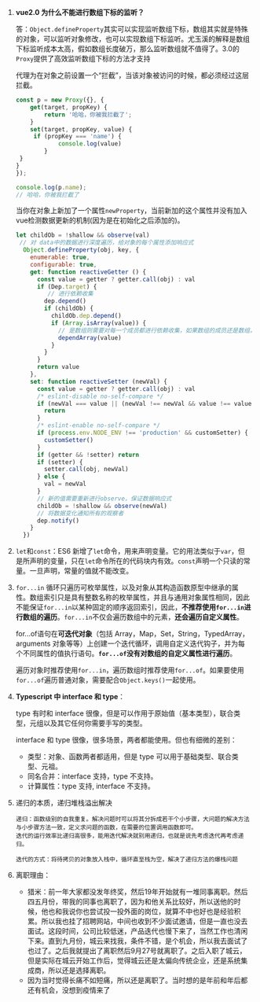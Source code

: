 1. **vue2.0 为什么不能进行数组下标的监听？**

   答：`Object.defineProperty`其实可以实现监听数组下标，数组其实就是特殊的对象，可以监听对象修改，也可以实现数组下标监听。尤玉溪的解释是数组下标监听成本太高，假如数组长度破万，那么监听数组就不值得了。3.0的`Proxy`提供了高效监听数组下标的方法才支持

   代理为在对象之前设置一个“拦截”，当该对象被访问的时候，都必须经过这层拦截。

   ```javascript
   const p = new Proxy({}, {
       get(target, propKey) {
           return '哈哈，你被我拦截了';
       }
       set(target, propKey, value) {
       	if (propKey === 'name') {
               console.log(value)
           }
   	}
   }
   });
   
   console.log(p.name);
   // 哈哈，你被我拦截了
   ```

   当你在对象上新加了一个属性`newProperty`，当前新加的这个属性并没有加入vue检测数据更新的机制(因为是在初始化之后添加的)。

   ```javascript
   let childOb = !shallow && observe(val)
    // 对 data中的数据进行深度遍历，给对象的每个属性添加响应式
     Object.defineProperty(obj, key, {
       enumerable: true,
       configurable: true,
       get: function reactiveGetter () {
         const value = getter ? getter.call(obj) : val
         if (Dep.target) {
            // 进行依赖收集
           dep.depend()
           if (childOb) {
             childOb.dep.depend()
             if (Array.isArray(value)) {
               // 是数组则需要对每一个成员都进行依赖收集，如果数组的成员还是数组，则递归。
               dependArray(value)
             }
           }
         }
         return value
       },
       set: function reactiveSetter (newVal) {
         const value = getter ? getter.call(obj) : val
         /* eslint-disable no-self-compare */
         if (newVal === value || (newVal !== newVal && value !== value)) {
           return
         }
         /* eslint-enable no-self-compare */
         if (process.env.NODE_ENV !== 'production' && customSetter) {
           customSetter()
         }
         if (getter && !setter) return
         if (setter) {
           setter.call(obj, newVal)
         } else {
           val = newVal
         }
         // 新的值需要重新进行observe，保证数据响应式
         childOb = !shallow && observe(newVal)
         // 将数据变化通知所有的观察者
         dep.notify()
       }
     })
   
   ```

   

2. `let`和`const`：ES6 新增了`let`命令，用来声明变量。它的用法类似于`var`，但是所声明的变量，只在`let`命令所在的代码块内有效。`const`声明一个只读的常量。一旦声明，常量的值就不能改变。

3. `for...in` 循环只遍历可枚举属性，以及对象从其构造函数原型中继承的属性。数组索引只是具有整数名称的枚举属性，并且与通用对象属性相同，因此不能保证`for...in`以某种固定的顺序返回索引，因此，**不推荐使用`for...in`进行数组的遍历**。`for...in`不仅会遍历数组中的元素，**还会遍历自定义属性**。

   for...of语句在**可迭代对象**（包括 Array，Map，Set，String，TypedArray，arguments 对象等等）上创建一个迭代循环，调用自定义迭代钩子，并为每个不同属性的值执行语句。**`for...of`没有对数组的自定义属性进行遍历**。

   遍历对象时推荐使用`for...in`，遍历数组时推荐使用`for...of`。如果要使用`for...of`遍历普通对象，需要配合`Object.keys()`一起使用。

4. **Typescript 中 interface 和 type**：

   type 有时和 interface 很像，但是可以作用于原始值（基本类型），联合类型，元组以及其它任何你需要手写的类型。

   interface 和 type 很像，很多场景，两者都能使用。但也有细微的差别：

   - 类型：对象、函数两者都适用，但是 type 可以用于基础类型、联合类型、元祖。
   - 同名合并：interface 支持，type 不支持。
   - 计算属性：type 支持, interface 不支持。

5. 递归的本质，递归堆栈溢出解决

   ```text
   递归：函数级别的自我重复。解决问题时可以将其分拆成若干个小步骤，大问题的解决方法与小步骤方法一致，定义求问题的函数，在需要的位置调用函数即可。
   迭代的运行效率比递归高很多，能用迭代解决就别用递归，也就是说先考虑迭代再考虑递归。
   
   迭代的方式：将待拷贝的对象放入栈中，循环直至栈为空，解决了递归方法的爆栈问题
   ```

   

6. 离职理由：

   - 猎米：前一年大家都没发年终奖，然后19年开始就有一堆同事离职。然后四五月份，带我的同事也离职了，因为和他关系比较好，所以送他的时候，他也和我说你也尝试投一投外面的岗位，就算不中也好也是经验积累。所以我也挂了招聘网站，中间也收到不少面试邀请，但是一直也没去面试。这段时间，公司比较低迷，产品迭代也慢下来了，当然工作也清闲下来。直到九月份，城云来找我，条件不错，是个机会，所以我去面试了也过了。之后我就提出了离职然后9月27号就离职了。之后入职了城云，但是实际在城云开始工作后，觉得城云还是太偏向传统企业，还是系统集成商，所以还是选择离职。
   - 因为当时觉得长痛不如短痛，所以还是离职了。当时想的是年前和年后都还有机会，没想到疫情来了

